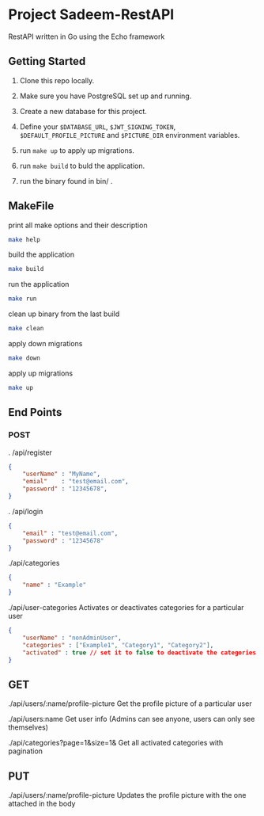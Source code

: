 
# Project Sadeem-RestAPI

RestAPI written in Go using the Echo framework

## Getting Started

1. Clone this repo locally.

2. Make sure you have PostgreSQL set up and running.

3. Create a new database for this project.

4. Define your `$DATABASE_URL`, `$JWT_SIGNING_TOKEN`, `$DEFAULT_PROFILE_PICTURE` and `$PICTURE_DIR` environment variables.

5. run `make up` to apply up migrations.

5. run `make build` to buld the application.

6. run the binary found in bin/ .

## MakeFile

print all make options and their description
```bash
make help
```

build the application
```bash
make build
```

run the application
```bash
make run
```

clean up binary from the last build
```bash
make clean
```
	
apply down migrations
```bash
make down
```
apply up migrations
```bash
make up
```

## End Points

### POST

. /api/register
```json
{
    "userName" : "MyName",
    "emial"    : "test@email.com",
    "password" : "12345678",
}
```

. /api/login

``` json
{
    "email" : "test@email.com",
    "password" : "12345678"
}

```

./api/categories

```json
{
    "name" : "Example"
}

```
./api/user-categories  Activates or deactivates categories for a particular user

```json
{
    "userName" : "nonAdminUser",
    "categories" : ["Example1", "Category1", "Category2"],
    "activated" : true // set it to false to deactivate the categories
}
```

## GET

./api/users/:name/profile-picture  Get the profile picture of a particular user

./api/users:name  Get user info (Admins can see anyone, users can only see themselves)

./api/categories?page=1&size=1&  Get all activated categories with pagination


## PUT

./api/users/:name/profile-picture  Updates the profile picture with the one attached in the body


